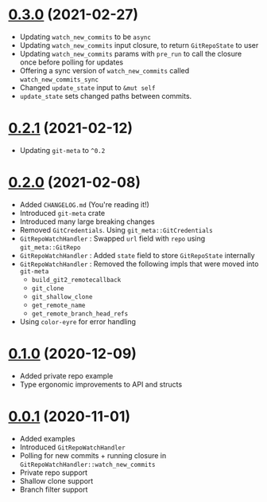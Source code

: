 # [0.3.0](https://github.com/tjtelan/git-event-rs/compare/v0.2.1...v0.3.0) (2021-02-27)
- Updating `watch_new_commits` to be `async`
- Updating `watch_new_commits` input closure, to return `GitRepoState` to user
- Updating `watch_new_commits` params with `pre_run` to call the closure once before polling for updates
- Offering a sync version of `watch_new_commits` called `watch_new_commits_sync`
- Changed `update_state` input to `&mut self`
- `update_state` sets changed paths between commits.
# [0.2.1](https://github.com/tjtelan/git-event-rs/compare/v0.2.0...v0.2.1) (2021-02-12)
- Updating `git-meta` to `^0.2`
# [0.2.0](https://github.com/tjtelan/git-event-rs/compare/v0.1.0...v0.2.0) (2021-02-08)
- Added `CHANGELOG.md` (You're reading it!)
- Introduced `git-meta` crate
- Introduced many large breaking changes
- Removed `GitCredentials`. Using `git_meta::GitCredentials` 
- `GitRepoWatchHandler` : Swapped `url` field with `repo` using `git_meta::GitRepo`
- `GitRepoWatchHandler` : Added `state` field to store `GitRepoState` internally
- `GitRepoWatchHandler` : Removed the following impls that were moved into `git-meta`
  - `build_git2_remotecallback`
  - `git_clone`
  - `git_shallow_clone`
  - `get_remote_name`
  - `get_remote_branch_head_refs`
- Using `color-eyre` for error handling

# [0.1.0](https://github.com/tjtelan/git-event-rs/compare/v0.0.1...v0.1.0) (2020-12-09)
- Added private repo example
- Type ergonomic improvements to API and structs

# [0.0.1](https://github.com/tjtelan/git-event-rs/commit/1699676a8f1704006ed0126164c532978bc284a4) (2020-11-01)
- Added examples
- Introduced `GitRepoWatchHandler`
- Polling for new commits + running closure in `GitRepoWatchHandler::watch_new_commits`
- Private repo support
- Shallow clone support
- Branch filter support